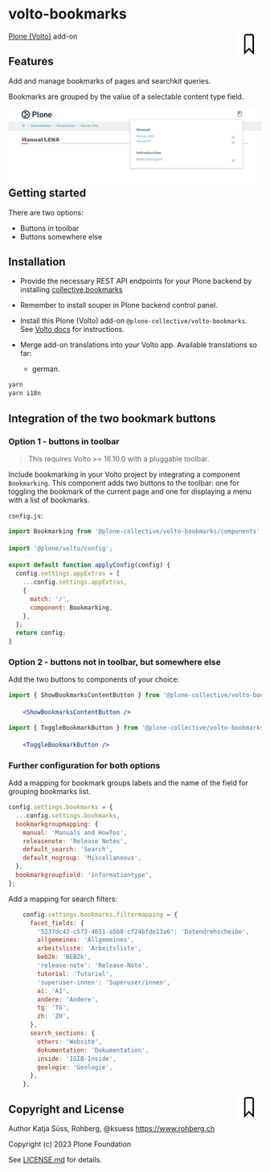 # volto-bookmarks

<img align="right" width="50" alt="volto-bookmarks" src="./src/icons/bookmark.svg" />


[Plone (Volto)](https://github.com/plone/volto) add-on

## Features

Add and manage bookmarks of pages and searchkit queries.

Bookmarks are grouped by the value of a selectable content type field.


<img align="right" alt="volto-bookmarks" src="./src/readmeillustration/bookmarks_somewhereelse.png" />

## Getting started

There are two options:

- Buttons in toolbar
- Buttons somewhere else

## Installation

- Provide the necessary REST API endpoints for your Plone backend by installing [collective.bookmarks](https://github.com/collective/collective.bookmarks.git) 

- Remember to install souper in Plone backend control panel.

- Install this Plone (Volto) add-on `@plone-collective/volto-bookmarks`. See [Volto docs](https://6.docs.plone.org/volto/addons/index.html#configuring-a-volto-project-to-use-an-add-on) for instructions.

- Merge add-on translations into your Volto app. Available translations so far: 
  - german.

```bash
yarn
yarn i18n
```


## Integration of the two bookmark buttons

### Option 1 - buttons in toolbar

> This requires Volto >= 16.10.0 with a pluggable toolbar.

Include bookmarking in your Volto project by integrating a component `Bookmarking`.
This component adds two buttons to the toolbar: one for toggling the bookmark of the current page and one for displaying a menu with a list of bookmarks.

`config.js`:

```js
import Bookmarking from '@plone-collective/volto-bookmarks/components';

import '@plone/volto/config';

export default function applyConfig(config) {
  config.settings.appExtras = [
    ...config.settings.appExtras,
    {
      match: '/',
      component: Bookmarking,
    },
  ];
  return config;
}
```


### Option 2 - buttons not in toolbar, but somewhere else

Add the two buttons to components of your choice:

```jsx
import { ShowBookmarksContentButton } from '@plone-collective/volto-bookmarks/components';

    <ShowBookmarksContentButton />

```

```jsx
import { ToggleBookmarkButton } from '@plone-collective/volto-bookmarks/components';

    <ToggleBookmarkButton />

```


### Further configuration for both options

Add a mapping for bookmark groups labels and the name of the field for grouping bookmarks list.

```js
config.settings.bookmarks = {
  ...config.settings.bookmarks,
  bookmarkgroupmapping: {
    manual: 'Manuals and HowTos',
    releasenote: 'Release Notes',
    default_search: 'Search',
    default_nogroup: 'Miscellaneous',
  },
  bookmarkgroupfield: 'informationtype',
};
```

Add a mapping for search filters:

```js
    config.settings.bookmarks.filtermapping = {
      facet_fields: {
        '5237dc43-c573-4651-a5b8-cf24bfde13a6': 'Datendrehscheibe',
        allgemeines: 'Allgemeines',
        arbeitsliste: 'Arbeitsliste',
        beb2k: 'BEB2k',
        'release-note': 'Release-Note',
        tutorial: 'Tutorial',
        'superuser-innen': 'Superuser/innen',
        ai: 'AI',
        andere: 'Andere',
        tg: 'TG',
        zh: 'ZH',
      },
      search_sections: {
        others: 'Website',
        dokumentation: 'Dokumentation',
        inside: 'IGIB-Inside',
        geologie: 'Geologie',
      },
    },
```

<img align="right" width="50" alt="volto-bookmarks" src="./src/icons/bookmark.svg" />


## Copyright and License

Author Katja Süss, Rohberg, @ksuess
https://www.rohberg.ch

Copyright (c) 2023 Plone Foundation

See [LICENSE.md](https://github.com/collective/volto-bookmarks/blob/master/LICENSE.md) for details.
